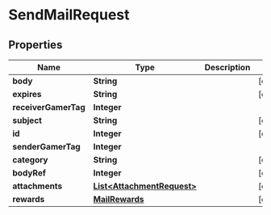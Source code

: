 

# SendMailRequest


## Properties

| Name | Type | Description | Notes |
|------------ | ------------- | ------------- | -------------|
|**body** | **String** |  |  [optional] |
|**expires** | **String** |  |  [optional] |
|**receiverGamerTag** | **Integer** |  |  |
|**subject** | **String** |  |  [optional] |
|**id** | **Integer** |  |  [optional] |
|**senderGamerTag** | **Integer** |  |  |
|**category** | **String** |  |  [optional] |
|**bodyRef** | **Integer** |  |  [optional] |
|**attachments** | [**List&lt;AttachmentRequest&gt;**](AttachmentRequest.md) |  |  [optional] |
|**rewards** | [**MailRewards**](MailRewards.md) |  |  [optional] |



